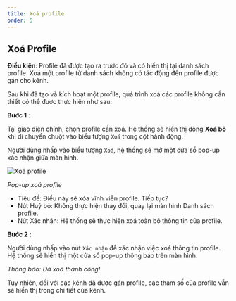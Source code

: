 ```yaml
---
title: Xoá profile
order: 5
---
```


## Xoá Profile

**Điều kiện**: Profile đã được tạo ra trước đó và có hiển thị tại danh sách profile.
Xoá một profile từ danh sách không có tác động đến profile được gán cho kênh.

Sau khi đã tạo và kích hoạt một profile, quá trình xoá các profile không cần thiết có thể được thực hiện như sau:

**Bước 1** :

Tại giao diện chính, chọn profile cần xoá. Hệ thống sẽ hiển thị dòng **Xoá bỏ** khi di chuyển chuột vào biểu tượng `Xoá` trong cột hành động.

Người dùng nhấp vào biểu tượng `Xoá`, hệ thống sẽ mở một cửa sổ pop-up xác nhận giữa màn hình.

![Xoá profile](/images/media-live/profile/delete.png)

_Pop-up xoá profile_

- Tiêu đề: Điều này sẽ xóa vĩnh viễn profile. Tiếp tục?
- Nút Huỷ bỏ: Không thực hiện thay đổi, quay lại màn hình Danh sách profile.
- Nút Xác nhận: Hệ thống sẽ thực hiện xoá toàn bộ thông tin của profile.

**Bước 2** :

Người dùng nhấp vào nút `Xác nhận` để xác nhận việc xoá thông tin profile. Hệ thống sẽ hiển thị một cửa sổ pop-up thông báo trên màn hình.

 <!-- ![]() -->

_Thông báo: Đã xoá thành công!_

Tuy nhiên, đối với các kênh đã được gán profile, các tham số của profile vẫn sẽ hiển thị trong chi tiết của kênh.
